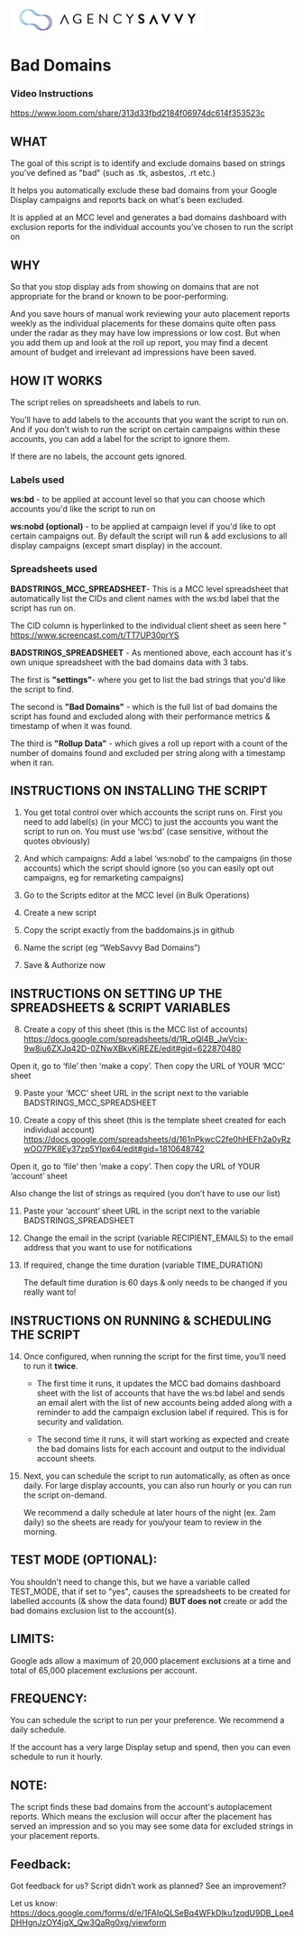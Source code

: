 
![Image of agencysavvy](https://github.com/agencysavvy/bad-domains/blob/master/AS_343X43.png)


# Bad Domains 

### Video Instructions

https://www.loom.com/share/313d33fbd2184f06974dc614f353523c

## WHAT

The goal of this script is to identify and exclude domains based on strings you've defined as "bad" (such as .tk, asbestos, .rt etc.)


It helps you automatically exclude these bad domains from your Google Display campaigns and reports back on what's been excluded.

It is applied at an MCC level and generates a bad domains dashboard with exclusion reports for the individual accounts you’ve chosen to run the script on




## WHY

So that you stop display ads from showing on domains that are not appropriate for the brand or known to be poor-performing.


And you save hours of manual work reviewing your auto placement reports weekly as the individual placements for these domains quite often pass under the radar as they may have low impressions or low cost. 
But when you add them up and look at the roll up report, you may find a decent amount of budget and irrelevant ad impressions have been saved.




## HOW IT WORKS

The script relies on spreadsheets and labels to run.

You’ll have to add labels to the accounts that you want the script to run on. And if you don’t wish to run the script on certain campaigns within these accounts, you can add a label for the script to ignore them.
 
If there are no labels, the account gets ignored.


### Labels used

**ws:bd** - to be applied at account level so that you can choose which accounts you'd like the script to run on

**ws:nobd (optional)** - to be applied at campaign level if you'd like to opt certain campaigns out. By default the script will run & add exclusions to all display campaigns (except smart display) in the account.

### Spreadsheets used

**BADSTRINGS_MCC_SPREADSHEET**- This is a MCC level spreadsheet that automatically list the CIDs and client names with the ws:bd label that the script has run on. 

The CID column is hyperlinked to the individual client sheet as seen here " https://www.screencast.com/t/TT7UP30prYS


**BADSTRINGS_SPREADSHEET** - As mentioned above, each account has it's own unique spreadsheet with the bad domains data with 3 tabs.

The first is **"settings"**- where you get to list the bad strings that you'd like the script to find.

The second is **"Bad Domains"** - which is the full list of bad domains the script has found and excluded along with their performance metrics & timestamp of when it was found.

The third is **"Rollup Data"** - which gives a roll up report with a count of the number of domains found and excluded per string along with a timestamp when it ran.





## INSTRUCTIONS ON INSTALLING THE SCRIPT

1. You get total control over which accounts the script runs on.
   First you need to add label(s) (in your MCC) to just the accounts you want the script to run on. You must use ‘ws:bd’ (case sensitive, without the quotes obviously)

2. And which campaigns: Add a label ‘ws:nobd’ to the campaigns (in those accounts) which the script should ignore (so you can easily opt    out campaigns, eg for remarketing campaigns)

3. Go to the Scripts editor at the MCC level (in Bulk Operations)

4. Create a new script

5. Copy the script exactly from the baddomains.js in github

6. Name the script (eg “WebSavvy Bad Domains”) 

7. Save & Authorize now




## INSTRUCTIONS ON SETTING UP THE SPREADSHEETS & SCRIPT VARIABLES

8. Create a copy of this sheet (this is the MCC list of accounts) https://docs.google.com/spreadsheets/d/1R_oQl4B_JwVcix-9w8iu6ZXJq42D-0ZNwXBkvKjREZE/edit#gid=622870480  

  Open it, go to ‘file’ then ‘make a copy’. Then copy the URL of YOUR ‘MCC’ sheet

9. Paste your ‘MCC’ sheet URL in the script next to the variable BADSTRINGS_MCC_SPREADSHEET

10. Create a copy of this sheet (this is the template sheet created for each individual account) https://docs.google.com/spreadsheets/d/161nPkwcC2fe0hHEFh2a0yRzwOO7PK8Ey37zp5YIpx64/edit#gid=1810648742  

   Open it, go to ‘file’ then ‘make a copy’. Then copy the URL of YOUR ‘account’ sheet

   Also change the list of strings as required (you don’t have to use our list)

11. Paste your ‘account’ sheet URL in the script next to the variable BADSTRINGS_SPREADSHEET

12. Change the email in the script (variable RECIPIENT_EMAILS) to the email address that you want to use for notifications

13. If required, change the time duration (variable TIME_DURATION)

    The default time duration is 60 days & only needs to be changed if you really want to!




## INSTRUCTIONS ON RUNNING & SCHEDULING THE SCRIPT

14. Once configured, when running the script for the first time, you’ll need to run it **twice**.

       - The first time it runs, it updates the MCC bad domains dashboard sheet with the list of accounts that have the ws:bd label and sends an email alert with the list of new accounts being added along with a reminder to add the campaign exclusion label if required. This is for security and validation.
       
       - The second time it runs, it will start working as expected and create the bad domains lists for each account and output to the individual account sheets.  
       
15. Next, you can schedule the script to run automatically, as often as once daily. For large display accounts, you can also run hourly or you can run the script on-demand.

    We recommend a daily schedule at later hours of the night (ex. 2am daily) so the sheets are ready for you/your team to review in the morning.
    
    
    
    
## TEST MODE (OPTIONAL):

You shouldn't need to change this, but we have a variable called TEST_MODE, that if set to "yes", causes the spreadsheets to be created for labelled accounts (& show the data found) **BUT does not** create or add the bad domains exclusion list to the account(s).




## LIMITS:

Google ads allow a maximum of 20,000 placement exclusions at a time and total of 65,000 placement exclusions per account.




## FREQUENCY:

You can schedule the script to run per your preference. We recommend a daily schedule.

If the account has a very large Display setup and spend, then you can even schedule to run it hourly.



## NOTE:

The script finds these bad domains from the account's autoplacement reports.
Which means the exclusion will occur after the placement has served an impression and so you may see some data for excluded strings in your placement reports.




## Feedback:

Got feedback for us? Script didn’t work as planned? See an improvement?

Let us know:
https://docs.google.com/forms/d/e/1FAIpQLSeBq4WFkDlku1zqdU9DB_Lpe4DHHgnJzOY4jqX_Qw3QaRg0xg/viewform







